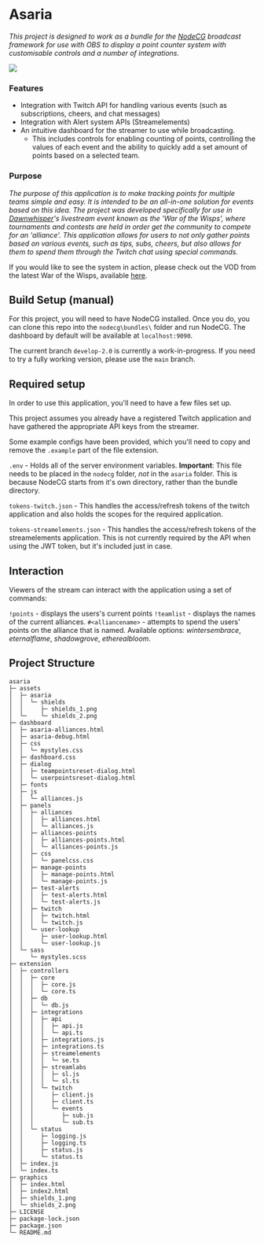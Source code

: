 # Asaria


*This project is designed to work as a bundle for the [NodeCG](https://nodecg.dev) broadcast framework for use with OBS to display a point counter system with customisable controls and a number of integrations.*

![](https://i.imgur.com/i8CPaOG.png)

### Features

- Integration with Twitch API for handling various events (such as subscriptions, cheers, and chat messages)
- Integration with Alert system APIs (Streamelements)
- An intuitive dashboard for the streamer to use while broadcasting.
	- This includes controls for enabling counting of points, controlling the values of each event and the ability to quickly add a set amount of points based on a selected team.

### Purpose

_The purpose of this application is to make tracking points for multiple teams simple and easy. It is intended to be an all-in-one solution for events based on this idea. The project was developed specifically for use in [Dawnwhisper](https://twitch.tv/dawnwhisper)'s livestream event known as the 'War of the Wisps', where tournaments and contests are held in order get the community to compete for an 'alliance'. This application allows for users to not only gather points based on various events, such as tips, subs, cheers, but also allows for them to spend them through the Twitch chat using special commands._

If you would like to see the system in action, please check out the VOD from the latest War of the Wisps, available [here](https://www.twitch.tv/videos/1172712992?t=10h31m36s).

## Build Setup (manual)

For this project, you will need to have NodeCG installed. Once you do, you can clone this repo into the `nodecg\bundles\` folder and run NodeCG. The dashboard by default will be available at `localhost:9090`. 

The current branch `develop-2.0` is currently a work-in-progress. If you need to try a fully working version, please use the `main` branch.

## Required setup

In order to use this application, you'll need to have a few files set up.

This project assumes you already have a registered Twitch application and have gathered the appropriate API keys from the streamer.

Some example configs have been provided, which you'll need to copy and remove the `.example` part of the file extension.

`.env` - Holds all of the server environment variables. **Important**: This file needs to be placed in the `nodecg` folder, *not* in the `asaria` folder. This is because NodeCG starts from it's own directory, rather than the bundle directory.

`tokens-twitch.json` - This handles the access/refresh tokens of the twitch application and also holds the scopes for the required application.

`tokens-streamelements.json` - This handles the access/refresh tokens of the streamelements application. This is not currently required by the API when using the JWT token, but it's included just in case.

## Interaction

Viewers of the stream can interact with the application using a set of commands:

`!points` - displays the users's current points
`!teamlist` - displays the names of the current alliances.
`#<alliancename>` - attempts to spend the users' points on the alliance that is named. Available options: *wintersembrace*, *eternalflame*, *shadowgrove*, *etherealbloom*.

## Project Structure
```
asaria
├─ assets
│  ├─ asaria
│  │  └─ shields
│  │     ├─ shields_1.png
│  └─    └─ shields_2.png
├─ dashboard
│  ├─ asaria-alliances.html
│  ├─ asaria-debug.html
│  ├─ css
│  │  └─ mystyles.css
│  ├─ dashboard.css
│  ├─ dialog
│  │  ├─ teampointsreset-dialog.html
│  │  └─ userpointsreset-dialog.html
│  ├─ fonts
│  ├─ js
│  │  └─ alliances.js
│  ├─ panels
│  │  ├─ alliances
│  │  │  ├─ alliances.html
│  │  │  └─ alliances.js
│  │  ├─ alliances-points
│  │  │  ├─ alliances-points.html
│  │  │  └─ alliances-points.js
│  │  ├─ css
│  │  │  └─ panelcss.css
│  │  ├─ manage-points
│  │  │  ├─ manage-points.html
│  │  │  └─ manage-points.js
│  │  ├─ test-alerts
│  │  │  ├─ test-alerts.html
│  │  │  └─ test-alerts.js
│  │  ├─ twitch
│  │  │  ├─ twitch.html
│  │  │  └─ twitch.js
│  │  └─ user-lookup
│  │     ├─ user-lookup.html
│  │     └─ user-lookup.js
│  └─ sass
│     └─ mystyles.scss
├─ extension
│  ├─ controllers
│  │  ├─ core
│  │  │  ├─ core.js
│  │  │  └─ core.ts
│  │  ├─ db
│  │  │  └─ db.js
│  │  ├─ integrations
│  │  │  ├─ api
│  │  │  │  ├─ api.js
│  │  │  │  └─ api.ts
│  │  │  ├─ integrations.js
│  │  │  ├─ integrations.ts
│  │  │  ├─ streamelements
│  │  │  │  └─ se.ts
│  │  │  ├─ streamlabs
│  │  │  │  ├─ sl.js
│  │  │  │  └─ sl.ts
│  │  │  └─ twitch
│  │  │     ├─ client.js
│  │  │     ├─ client.ts
│  │  │     └─ events
│  │  │        ├─ sub.js
│  │  │        └─ sub.ts
│  │  └─ status
│  │     ├─ logging.js
│  │     ├─ logging.ts
│  │     ├─ status.js
│  │     └─ status.ts
│  ├─ index.js
│  └─ index.ts
├─ graphics
│  ├─ index.html
│  ├─ index2.html
│  ├─ shields_1.png
│  └─ shields_2.png
├─ LICENSE
├─ package-lock.json
├─ package.json
└─ README.md
```
